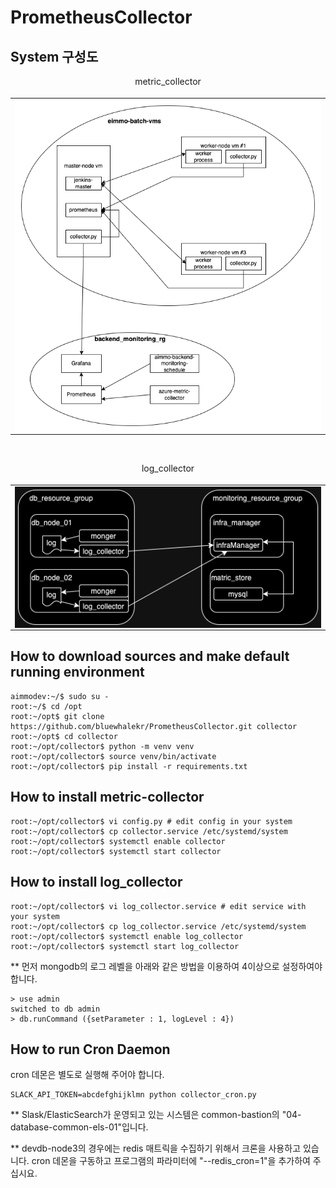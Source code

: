 # PrometheusCollector

## System 구성도
<table style="display: flex;flex-direction: column;align-items: center;border: white">
<caption style="align-content: center;alignment: center">metric_collector</caption>
<tr><td>
<img alt="metric_collector 시스템 구성도" src="resource/azure-vm-disk-metric.png" height=100% width=100% style="margin-left:auto; margin-right:auto; display: block;"/>
</td></tr>
</table>
<br>
<table style="display: flex;flex-direction: column;align-items: center;border: white">
<caption>log_collector</caption>
<tr><td><img alt="log_collector 시스템 구성도" src="resource/log_collector.drawio.png" height="100%" width="100%" style="margin-left: auto;margin-right: auto; display: block"></td></tr>
</table>

## How to download sources and make default running environment
```shell
aimmodev:~/$ sudo su -
root:~/$ cd /opt
root:~/opt$ git clone https://github.com/bluewhalekr/PrometheusCollector.git collector
root:~/opt$ cd collector
root:~/opt/collector$ python -m venv venv
root:~/opt/collector$ source venv/bin/activate
root:~/opt/collector$ pip install -r requirements.txt
```

## How to install metric-collector
```shell
root:~/opt/collector$ vi config.py # edit config in your system
root:~/opt/collector$ cp collector.service /etc/systemd/system
root:~/opt/collector$ systemctl enable collector
root:~/opt/collector$ systemctl start collector
```

## How to install log_collector
```shell
root:~/opt/collector$ vi log_collector.service # edit service with your system
root:~/opt/collector$ cp log_collector.service /etc/systemd/system
root:~/opt/collector$ systemctl enable log_collector
root:~/opt/collector$ systemctl start log_collector
```
** 먼저 mongodb의 로그 레벨을 아래와 같은 방법을 이용하여 4이상으로 설정하여야 합니다.
```shell
> use admin
switched to db admin
> db.runCommand ({setParameter : 1, logLevel : 4})
```

## How to run Cron Daemon
cron 데몬은 별도로 실행해 주어야 합니다.

```shell
SLACK_API_TOKEN=abcdefghijklmn python collector_cron.py
```

** Slask/ElasticSearch가 운영되고 있는 시스템은 common-bastion의 "04-database-common-els-01"입니다.

** devdb-node3의 경우에는 redis 매트릭을 수집하기 위해서 크론을 사용하고 있습니다. cron 데몬을 구동하고 프로그램의 파라미터에 "--redis_cron=1"을 추가하여 주십시요.